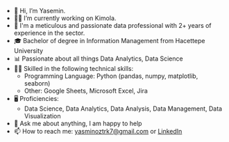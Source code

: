 - 👋 Hi, I’m Yasemin.
- 👩‍💻 I’m currently working on Kimola.
- 👩 I'm a meticulous and passionate data professional with 2+ years of experience in the sector.
- 🎓 Bachelor of degree in Information Management from Hacettepe University
- 📊 Passionate about all things Data Analytics, Data Science
- 💪🏽 Skilled in the following technical skills:
  * Programming Language: Python (pandas, numpy, matplotlib, seaborn)
  * Other: Google Sheets, Microsoft Excel, Jira
- 🖥️ Proficiencies:
  * Data Science, Data Analytics, Data Analysis, Data Management, Data Visualization
- 💬 Ask me about anything, I am happy to help
- 📫 How to reach me: yasminoztrk7@gmail.com or  [LinkedIn](https://www.linkedin.com/in/yasminoztrk7/)



<!---
YaseminOzturkk/YaseminOzturkk is a ✨ special ✨ repository because its `README.md` (this file) appears on your GitHub profile.
You can click the Preview link to take a look at your changes.
--->
